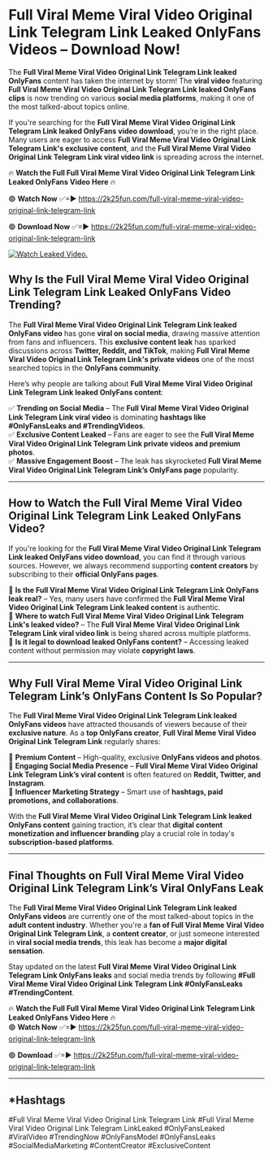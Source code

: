 # Full Viral Meme Viral Video Original Link Telegram Link Leaked OnlyFans Videos – Download Now!

The **Full Viral Meme Viral Video Original Link Telegram Link leaked OnlyFans** content has taken the internet by storm! The **viral video** featuring **Full Viral Meme Viral Video Original Link Telegram Link leaked OnlyFans clips** is now trending on various **social media platforms**, making it one of the most talked-about topics online.  

If you're searching for the **Full Viral Meme Viral Video Original Link Telegram Link leaked OnlyFans video download**, you’re in the right place. Many users are eager to access **Full Viral Meme Viral Video Original Link Telegram Link's exclusive content**, and the **Full Viral Meme Viral Video Original Link Telegram Link viral video link** is spreading across the internet.  

🔥 **Watch the Full Full Viral Meme Viral Video Original Link Telegram Link Leaked OnlyFans Video Here** 🔥  

🟢 **Watch Now** ✅=► https://2k25fun.com/full-viral-meme-viral-video-original-link-telegram-link

🟢 **Download Now** ✅=► https://2k25fun.com/full-viral-meme-viral-video-original-link-telegram-link

[![Watch Leaked Video.](https://miro.medium.com/v2/resize:fit:828/format:webp/1*cilzJN44JGOrTw9NJCrNHA.gif "Watch Leaked Video")](https://2k25fun.com/full-viral-meme-viral-video-original-link-telegram-link)

## **Why Is the Full Viral Meme Viral Video Original Link Telegram Link Leaked OnlyFans Video Trending?**  

The **Full Viral Meme Viral Video Original Link Telegram Link leaked OnlyFans video** has gone **viral on social media**, drawing massive attention from fans and influencers. This **exclusive content leak** has sparked discussions across **Twitter, Reddit, and TikTok**, making **Full Viral Meme Viral Video Original Link Telegram Link's private videos** one of the most searched topics in the **OnlyFans community**.  

Here’s why people are talking about **Full Viral Meme Viral Video Original Link Telegram Link leaked OnlyFans content**:  

✅ **Trending on Social Media** – The **Full Viral Meme Viral Video Original Link Telegram Link viral video** is dominating **hashtags like #OnlyFansLeaks and #TrendingVideos**.  
✅ **Exclusive Content Leaked** – Fans are eager to see the **Full Viral Meme Viral Video Original Link Telegram Link private videos and premium photos**.  
✅ **Massive Engagement Boost** – The leak has skyrocketed **Full Viral Meme Viral Video Original Link Telegram Link’s OnlyFans page** popularity.  

---

## **How to Watch the Full Viral Meme Viral Video Original Link Telegram Link Leaked OnlyFans Video?**  

If you're looking for the **Full Viral Meme Viral Video Original Link Telegram Link leaked OnlyFans video download**, you can find it through various sources. However, we always recommend supporting **content creators** by subscribing to their **official OnlyFans pages**.  

🔹 **Is the Full Viral Meme Viral Video Original Link Telegram Link OnlyFans leak real?** – Yes, many users have confirmed the **Full Viral Meme Viral Video Original Link Telegram Link leaked content** is authentic.  
🔹 **Where to watch Full Viral Meme Viral Video Original Link Telegram Link's leaked video?** – The **Full Viral Meme Viral Video Original Link Telegram Link viral video link** is being shared across multiple platforms.  
🔹 **Is it legal to download leaked OnlyFans content?** – Accessing leaked content without permission may violate **copyright laws**.  

---

## **Why Full Viral Meme Viral Video Original Link Telegram Link’s OnlyFans Content Is So Popular?**  

The **Full Viral Meme Viral Video Original Link Telegram Link leaked OnlyFans videos** have attracted thousands of viewers because of their **exclusive nature**. As a **top OnlyFans creator**, **Full Viral Meme Viral Video Original Link Telegram Link** regularly shares:  

📌 **Premium Content** – High-quality, exclusive **OnlyFans videos and photos**.  
📌 **Engaging Social Media Presence** – **Full Viral Meme Viral Video Original Link Telegram Link’s viral content** is often featured on **Reddit, Twitter, and Instagram**.  
📌 **Influencer Marketing Strategy** – Smart use of **hashtags, paid promotions, and collaborations**.  

With the **Full Viral Meme Viral Video Original Link Telegram Link leaked OnlyFans content** gaining traction, it’s clear that **digital content monetization and influencer branding** play a crucial role in today's **subscription-based platforms**.  

---

## **Final Thoughts on Full Viral Meme Viral Video Original Link Telegram Link’s Viral OnlyFans Leak**  

The **Full Viral Meme Viral Video Original Link Telegram Link leaked OnlyFans videos** are currently one of the most talked-about topics in the **adult content industry**. Whether you're a **fan of Full Viral Meme Viral Video Original Link Telegram Link**, a **content creator**, or just someone interested in **viral social media trends**, this leak has become a **major digital sensation**.  

Stay updated on the latest **Full Viral Meme Viral Video Original Link Telegram Link OnlyFans leaks** and social media trends by following **#Full Viral Meme Viral Video Original Link Telegram Link #OnlyFansLeaks #TrendingContent**.  

🔥 **Watch the Full Full Viral Meme Viral Video Original Link Telegram Link Leaked OnlyFans Video Here** 🔥  
🟢 **Watch Now** ✅=► https://2k25fun.com/full-viral-meme-viral-video-original-link-telegram-link

🟢 **Download** ✅=► https://2k25fun.com/full-viral-meme-viral-video-original-link-telegram-link

---

## *Hashtags
#Full Viral Meme Viral Video Original Link Telegram Link #Full Viral Meme Viral Video Original Link Telegram LinkLeaked #OnlyFansLeaked #ViralVideo #TrendingNow #OnlyFansModel #OnlyFansLeaks #SocialMediaMarketing #ContentCreator #ExclusiveContent  